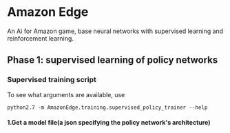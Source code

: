 # Amazon Edge

An Ai for Amazon game, base neural networks with supervised learning and reinforcement learning.

## Phase 1: supervised learning of policy networks

### Supervised training script

To see what arguments are available, use

```shell
python2.7 -m AmazonEdge.training.supervised_policy_trainer --help
```

#### 1.Get a model file(a json specifying the policy network's architecture)


